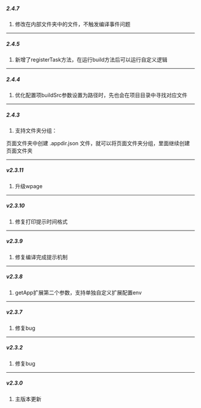 ##### 2.4.7

1. 修改在内部文件夹中的文件，不触发编译事件问题

---

##### 2.4.5

1. 新增了registerTask方法，在运行build方法后可以运行自定义逻辑

---

##### 2.4.4

1. 优化配置项buildSrc参数设置为路径时，先也会在项目目录中寻找对应文件

---

##### 2.4.3

1. 支持文件夹分组：

页面文件夹中创建 .appdir.json 文件，就可以将页面文件夹分组，里面继续创建页面文件夹

---

##### v2.3.11

1. 升级wpage

---

##### v2.3.10

1. 修复打印提示时间格式

---

##### v2.3.9

1. 修复编译完成提示机制

---

##### v2.3.8

1. getApp扩展第二个参数，支持单独自定义扩展配置env

---

##### v2.3.7

1. 修复bug

---

##### v2.3.2

1. 修复bug

---

##### v2.3.0

1. 主版本更新